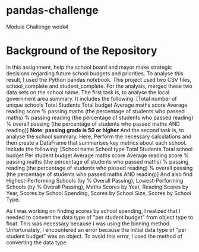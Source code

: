 # pandas-challenge
Module Challenge week4
# Background of the Repository
In this assignment, help the school board and mayor make strategic decisions regarding future school budgets and priorities.
To analyse this result, I used the Python pandas notebook. 
This project used two CSV files, school_complete and student_complete. 
For the analysis, merged these two data sets on the school name. 
The first task is, to analyse the local government area summary. It includes the following. 
[Total number of unique schools
Total Students
Total budget
Average maths score
Average reading score
% passing maths (the percentage of students who passed maths)
% passing reading (the percentage of students who passed reading)
% overall passing (the percentage of students who passed maths AND reading)]
**Note**: **passing grade is 50 or higher**
And the second task is, to analyse the school summary. Here, Perform the necessary calculations and then create a DataFrame that summarises key metrics about each school. Include the following:
[School name
School type
Total Students
Total school budget
Per student budget
Average maths score
Average reading score
% passing maths (the percentage of students who passed maths)
% passing reading (the percentage of students who passed reading)
% overall passing (the percentage of students who passed maths AND reading)]
And also find Highest-Performing Schools (by % Overall Passing), Lowest-Performing Schools (by % Overall Passing), Maths Scores by Year, Reading Scores by Year, Scores by School Spending, Scores by School Size, Scores by School Type. 
				
As I was working on finding scores by school spending, I realized that I needed to convert the data type of "per student budget" from object type to float. This was necessary because I was using the binning method. Unfortunately, I encountered an error because the initial data type of "per student budget" was an object. To avoid this error, I used the method of converting the data type.
